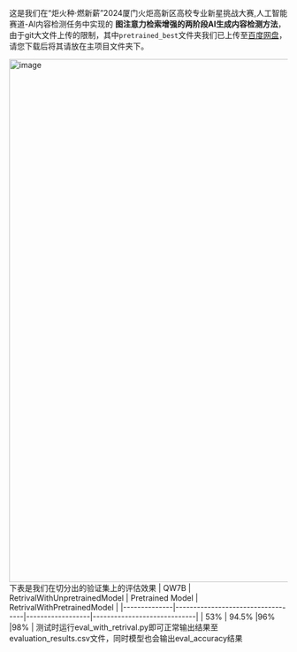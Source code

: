 
这是我们在“炬火种·燃新薪”2024厦门火炬高新区高校专业新星挑战大赛,人工智能赛道-AI内容检测任务中实现的 __图注意力检索增强的两阶段AI生成内容检测方法__，
由于git大文件上传的限制，其中`pretrained_best`文件夹我们已上传至[百度网盘](https://pan.baidu.com/s/1_1UEOKBfp36iufE2q0ZCZg?pwd=8888)，请您下载后将其请放在主项目文件夹下。


<img width="946" alt="image" src="https://github.com/user-attachments/assets/da9f8325-4b83-4b08-b8b4-863604752b7c">
下表是我们在切分出的验证集上的评估效果
| QW7B         | RetrivalWithUnpretrainedModel     | Pretrained Model | RetrivalWithPretrainedModel | 
|--------------|-----------------------------------|------------------|-----------------------------|
| 53%          | 94.5%                             |96%               |98%                          |
测试时运行eval_with_retrival.py即可正常输出结果至evaluation_results.csv文件，同时模型也会输出eval_accuracy结果
